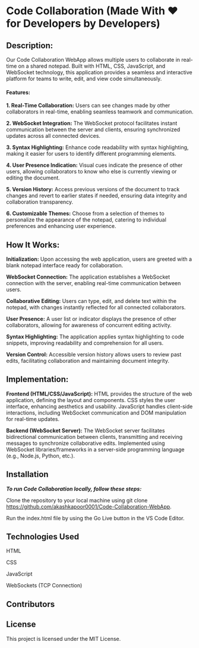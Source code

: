 # Code Collaboration (Made With ❤️ for Developers by Developers)

**<h2>Description:</h2>**
Our Code Collaboration WebApp allows multiple users to collaborate in real-time on a shared notepad. Built with HTML, CSS, JavaScript, and WebSocket technology, this application provides a seamless and interactive platform for teams to write, edit, and view code simultaneously.

**<h4>Features:</h4>**

**1. Real-Time Collaboration:** 
Users can see changes made by other collaborators in real-time, enabling seamless teamwork and communication.

**2. WebSocket Integration:**
The WebSocket protocol facilitates instant communication between the server and clients, ensuring synchronized updates across all connected devices.

**3. Syntax Highlighting:** 
Enhance code readability with syntax highlighting, making it easier for users to identify different programming elements.

**4. User Presence Indication:** 
Visual cues indicate the presence of other users, allowing collaborators to know who else is currently viewing or editing the document.

**5. Version History:** 
Access previous versions of the document to track changes and revert to earlier states if needed, ensuring data integrity and collaboration transparency.

**6. Customizable Themes:** Choose from a selection of themes to personalize the appearance of the notepad, catering to individual preferences and enhancing user experience.

**<h2>How It Works:</h2>**

**Initialization:** 
Upon accessing the web application, users are greeted with a blank notepad interface ready for collaboration.

**WebSocket Connection:** 
The application establishes a WebSocket connection with the server, enabling real-time communication between users.

**Collaborative Editing:**
Users can type, edit, and delete text within the notepad, with changes instantly reflected for all connected collaborators.

**User Presence:**
A user list or indicator displays the presence of other collaborators, allowing for awareness of concurrent editing activity.

**Syntax Highlighting:** 
The application applies syntax highlighting to code snippets, improving readability and comprehension for all users.

**Version Control:** 
Accessible version history allows users to review past edits, facilitating collaboration and maintaining document integrity.

**<h2>Implementation:</h2>**

**Frontend (HTML/CSS/JavaScript):**
HTML provides the structure of the web application, defining the layout and components.
CSS styles the user interface, enhancing aesthetics and usability.
JavaScript handles client-side interactions, including WebSocket communication and DOM manipulation for real-time updates.

**Backend (WebSocket Server):**
The WebSocket server facilitates bidirectional communication between clients, transmitting and receiving messages to synchronize collaborative edits.
Implemented using WebSocket libraries/frameworks in a server-side programming language (e.g., Node.js, Python, etc.).

**<h2>Installation</h2>**
***To run Code Collaboration locally, follow these steps:***

Clone the repository to your local machine using git clone https://github.com/akashkapoor0001/Code-Collaboration-WebApp.

Run the index.html file by using the Go Live button in the VS Code Editor.

**<h2>Technologies Used</h2>**

HTML

CSS

JavaScript

WebSockets (TCP Connection)

**<h2>Contributors</h2>**






**<h2>License</h2>**
This project is licensed under the MIT License.


